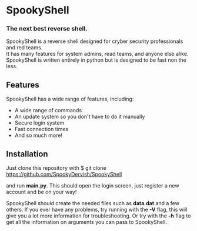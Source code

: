 # SpookyShell
### The next best reverse shell.

SpookyShell is a reverse shell designed for cryber security professionals and red teams.  
It has many features for system admins, read teams, and anyone else alike.  
SpookyShell is written entirely in python but is designed to be fast non the less.

## Features
SpookyShell has a wide range of features, including:
  * A wide range of commands
  * An update system so you don't have to do it manually
  * Secure login system
  * Fast connection times
  * And so much more!
 
 ## Installation
 Just clone this repository with
 $ git clone https://github.com/SpookyDervish/SpookyShell 
 
 and run **main.py**.
 This should open the login screen, just register a new account and be on your way!
 
 SpookyShell should create the needed files such as **data.dat** and a few others.
 If you ever have any problems, try running with the **-V** flag, this will give you a lot more information
 for troubleshooting. Or try with the **-h** flag to get all the information on arguments you can pass to SpookyShell.
